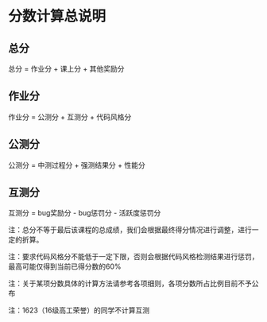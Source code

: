 # 分数计算总说明

## 总分

总分 = 作业分 + 课上分 + 其他奖励分

## 作业分

作业分 = 公测分 + 互测分 + 代码风格分

## 公测分

公测分 = 中测过程分 + 强测结果分 + 性能分

## 互测分

互测分 = bug奖励分 - bug惩罚分 - 活跃度惩罚分


注：总分不等于最后该课程的总成绩，我们会根据最终得分情况进行调整，进行一定的折算。

注：要求代码风格分不能低于一定下限，否则会根据代码风格检测结果进行惩罚，最高可能仅得到当前已得分数的60%

注：关于某项分数具体的计算方法请参考各项细则，各项分数所占比例目前不予公布

注：1623（16级高工荣誉）的同学不计算互测
